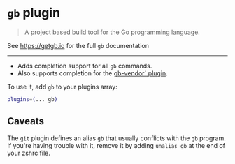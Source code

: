 # `gb` plugin

> A project based build tool for the Go programming language.

See https://getgb.io for the full `gb` documentation

* * * *

- Adds completion support for all `gb` commands.
- Also supports completion for the [gb-vendor` plugin](https://godoc.org/github.com/constabulary/gb/cmd/gb-vendor).

To use it, add `gb` to your plugins array:
```sh
plugins=(... gb)
```

## Caveats

The `git` plugin defines an alias `gb` that usually conflicts with the `gb` program.
If you're having trouble with it, remove it by adding `unalias gb` at the end of your
zshrc file.
